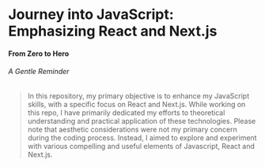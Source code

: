 # Journey into JavaScript: Emphasizing React and Next.js


#### From Zero to Hero


###### A Gentle Reminder

> In this repository, my primary objective is to enhance my JavaScript skills, with a specific focus on React and Next.js. While working on this repo, I have primarily dedicated my efforts to theoretical understanding and practical application of these technologies. Please note that aesthetic considerations were not my primary concern during the coding process. Instead, I aimed to explore and experiment with various compelling and useful elements of Javascript, React and Next.js.


